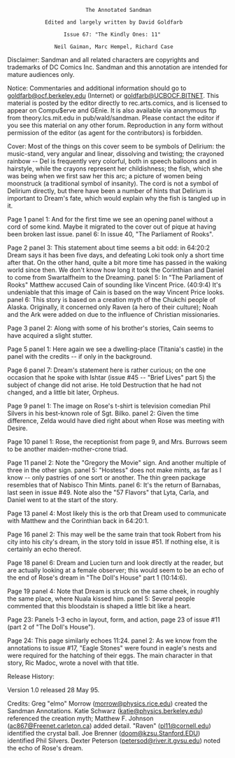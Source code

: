                              The Annotated Sandman

                Edited and largely written by David Goldfarb

                      Issue 67: "The Kindly Ones: 11"

                   Neil Gaiman, Marc Hempel, Richard Case

Disclaimer:  Sandman and all related characters are copyrights and trademarks
of DC Comics Inc.  Sandman and this annotation are intended for mature
audiences only.

Notice:  Commentaries and additional information should go to
goldfarb@ocf.berkeley.edu (Internet) or goldfarb@UCBOCF.BITNET.  This material
is posted by the editor directly to rec.arts.comics, and is licensed
to appear on Compu$erve and GEnie.  It is also available via anonymous ftp
from theory.lcs.mit.edu in pub/wald/sandman.  Please contact the editor if you
see this material on any other forum.  Reproduction in any form without
permission of the editor (as agent for the contributors) is forbidden.

Cover: Most of the things on this cover seem to be symbols of Delirium: the
music-stand, very angular and linear, dissolving and twisting; the crayoned
rainbow -- Del is frequently very colorful, both in speech balloons and in 
hairstyle, while the crayons represent her childishness; the fish, which she
was being when we first saw her this arc; a picture of women being moonstruck
(a traditional symbol of insanity). The cord is not a symbol of Delirium 
directly, but there have been a number of hints that Delirium is important 
to Dream's fate, which would explain why the fish is tangled up in it.

Page 1 panel 1: And for the first time we see an opening panel without a cord
of some kind. Maybe it migrated to the cover out of pique at having been 
broken last issue.
       panel 6: In issue 40, "The Parliament of Rooks".

Page 2 panel 3: This statement about time seems a bit odd: in 64:20:2 Dream
says it has been five days, and defeating Loki took only a short time after
that. On the other hand, quite a bit more time has passed in the waking world
since then. We don't know how long it took the Corinthian and Daniel to come
from Swartalfheim to the Dreaming.
       panel 5: In "The Parliament of Rooks" Matthew accused Cain of sounding
like Vincent Price. (40:9:4) It's undeniable that this image of Cain is based
on the way Vincent Price looks.
       panel 6: This story is based on a creation myth of the Chukchi people
of Alaska. Originally, it concerned only Raven (a hero of their culture);
Noah and the Ark were added on due to the influence of Christian missionaries.

Page 3 panel 2: Along with some of his brother's stories, Cain seems to have
acquired a slight stutter.

Page 5 panel 1: Here again we see a dwelling-place (Titania's castle) in the
panel with the credits -- if only in the background.

Page 6 panel 7: Dream's statement here is rather curious; on the one occasion
that he spoke with Ishtar (issue #45 -- "Brief Lives" part 5) the subject
of change did not arise. He told Destruction that he had not changed, and
a little bit later, Orpheus.

Page 9 panel 1: The image on Rose's t-shirt is television comedian Phil Silvers
in his best-known role of Sgt. Bilko.
       panel 2: Given the time difference, Zelda would have died right about
when Rose was meeting with Desire.

Page 10 panel 1: Rose, the receptionist from page 9, and Mrs. Burrows seem
to be another maiden-mother-crone triad.

Page 11 panel 2: Note the "Gregory the Movie" sign. And another multiple of
three in the other sign.
        panel 5: "Hostess" does not make mints, as far as I know -- only
pastries of one sort or another. The thin green package resembles that
of Nabisco Thin Mints.
        panel 6: It's the return of Barnabas, last seen in issue #49. Note
also the "57 Flavors" that Lyta, Carla, and Daniel went to at the start of
the story.

Page 13 panel 4: Most likely this is the orb that Dream used to communicate
with Matthew and the Corinthian back in 64:20:1.

Page 16 panel 2: This may well be the same train that took Robert from his
city into his city's dream, in the story told in issue #51. If nothing else,
it is certainly an echo thereof.

Page 18 panel 6: Dream and Lucien turn and look directly at the reader,
but are actually looking at a female observer; this would seem to be an
echo of the end of Rose's dream in "The Doll's House" part 1 (10:14:6).

Page 19 panel 4: Note that Dream is struck on the same cheek, in roughly
the same place, where Nuala kissed him.
        panel 5: Several people commented that this bloodstain is shaped
a little bit like a heart.

Page 23: Panels 1-3 echo in layout, form, and action, page 23 of issue #11
(part 2 of "The Doll's House").

Page 24: This page similarly echoes 11:24.
        panel 2:  As we know from the annotations to issue #17, "Eagle Stones" 
were found in eagle's nests and were required for the hatching of their
eggs. The main character in that story, Ric Madoc, wrote a novel with that
title.

Release History:

Version 1.0 released 28 May 95.

Credits:
	Greg "elmo" Morrow (morrow@physics.rice.edu) created the Sandman
Annotations.
	Katie Schwarz (katie@physics.berkeley.edu) referenced the creation 
myth; Matthew F. Johnson (ac867@Freenet.carleton.ca) added detail.
	"Raven" (pl11@cornell.edu) identified the crystal ball.
	 Joe Brenner (doom@kzsu.Stanford.EDU) identified Phil Silvers.
	Dexter Peterson (petersod@river.it.gvsu.edu) noted the echo of Rose's
dream.
